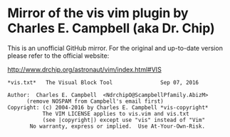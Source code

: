 # Mirror of the vis vim plugin by Charles E. Campbell (aka Dr. Chip)

This is an unofficial GitHub mirror. For the original and up-to-date version
please refer to the official website:

http://www.drchip.org/astronaut/vim/index.html#VIS
```
*vis.txt*	The Visual Block Tool				Sep 07, 2016

Author:  Charles E. Campbell  <NdrchipO@ScampbellPfamily.AbizM>
	  (remove NOSPAM from Campbell's email first)
Copyright: (c) 2004-2016 by Charles E. Campbell	*vis-copyright*
           The VIM LICENSE applies to vis.vim and vis.txt
           (see |copyright|) except use "vis" instead of "Vim"
	   No warranty, express or implied.  Use At-Your-Own-Risk.
```
